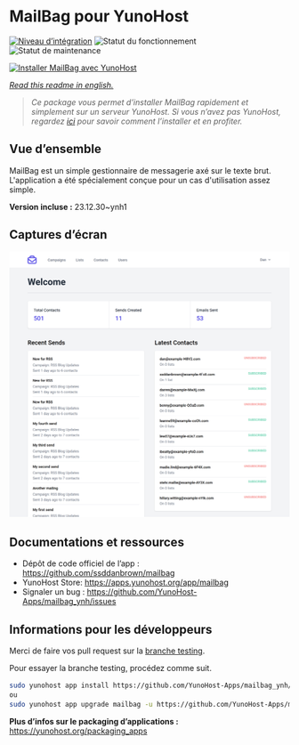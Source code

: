 <!--
N.B.: This README was automatically generated by https://github.com/YunoHost/apps/tree/master/tools/README-generator
It shall NOT be edited by hand.
-->

# MailBag pour YunoHost

[![Niveau d’intégration](https://dash.yunohost.org/integration/mailbag.svg)](https://dash.yunohost.org/appci/app/mailbag) ![Statut du fonctionnement](https://ci-apps.yunohost.org/ci/badges/mailbag.status.svg) ![Statut de maintenance](https://ci-apps.yunohost.org/ci/badges/mailbag.maintain.svg)

[![Installer MailBag avec YunoHost](https://install-app.yunohost.org/install-with-yunohost.svg)](https://install-app.yunohost.org/?app=mailbag)

*[Read this readme in english.](./README.md)*

> *Ce package vous permet d’installer MailBag rapidement et simplement sur un serveur YunoHost.
Si vous n’avez pas YunoHost, regardez [ici](https://yunohost.org/#/install) pour savoir comment l’installer et en profiter.*

## Vue d’ensemble

MailBag est un simple gestionnaire de messagerie axé sur le texte brut. L'application a été spécialement conçue pour un cas d'utilisation assez simple.


**Version incluse :** 23.12.30~ynh1

## Captures d’écran

![Capture d’écran de MailBag](./doc/screenshots/screenshot.png)

## Documentations et ressources

* Dépôt de code officiel de l’app : <https://github.com/ssddanbrown/mailbag>
* YunoHost Store: <https://apps.yunohost.org/app/mailbag>
* Signaler un bug : <https://github.com/YunoHost-Apps/mailbag_ynh/issues>

## Informations pour les développeurs

Merci de faire vos pull request sur la [branche testing](https://github.com/YunoHost-Apps/mailbag_ynh/tree/testing).

Pour essayer la branche testing, procédez comme suit.

``` bash
sudo yunohost app install https://github.com/YunoHost-Apps/mailbag_ynh/tree/testing --debug
ou
sudo yunohost app upgrade mailbag -u https://github.com/YunoHost-Apps/mailbag_ynh/tree/testing --debug
```

**Plus d’infos sur le packaging d’applications :** <https://yunohost.org/packaging_apps>
